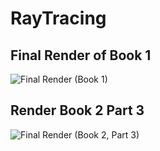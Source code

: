 # RayTracing
## Final Render of Book 1
 
![Final Render (Book 1)](https://github.com/Loris-Moreau/RayTracing/assets/80474693/5654762d-a0b1-4386-95a6-631e1cdcd9ba)

## Render Book 2 Part 3
![Final Render (Book 2, Part 3)](https://github.com/Loris-Moreau/RayTracing/assets/80474693/f43032b5-54e4-400e-a40d-aeda71286f15)
